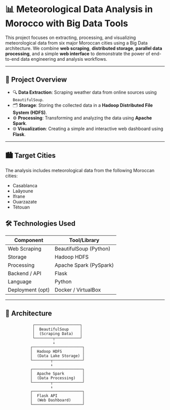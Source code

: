 # 📊 Meteorological Data Analysis in Morocco with Big Data Tools

This project focuses on extracting, processing, and visualizing meteorological data from six major Moroccan cities using a Big Data architecture. We combine **web scraping**, **distributed storage**, **parallel data processing**, and a simple **web interface** to demonstrate the power of end-to-end data engineering and analysis workflows.

---

## 📌 Project Overview

- 🔍 **Data Extraction**: Scraping weather data from online sources using `BeautifulSoup`.
- 🗂 **Storage**: Storing the collected data in a **Hadoop Distributed File System (HDFS)**.
- ⚙️ **Processing**: Transforming and analyzing the data using **Apache Spark**.
- 🌐 **Visualization**: Creating a simple and interactive web dashboard using **Flask**.

---

## 🏙️ Target Cities

The analysis includes meteorological data from the following Moroccan cities:
- Casablanca
- Laâyoune
- Ifrane
- Ouarzazate
- Tétouan

## 🛠️ Technologies Used

| Component         | Tool/Library              |
|------------------|---------------------------|
| Web Scraping     | BeautifulSoup (Python)    |
| Storage          | Hadoop HDFS               |
| Processing       | Apache Spark (PySpark)    |
| Backend / API    | Flask                     |
| Language         | Python                    |
| Deployment (opt) | Docker / VirtualBox       |

---

## 🧱 Architecture

```text
            ┌────────────────────┐
            │  BeautifulSoup     │
            │  (Scraping Data)   │
            └────────┬───────────┘
                     ↓
           ┌──────────────────────┐
           │  Hadoop HDFS         │
           │  (Data Lake Storage) │
           └────────┬─────────────┘
                    ↓
           ┌──────────────────────┐
           │  Apache Spark        │
           │  (Data Processing)   │
           └────────┬─────────────┘
                    ↓
           ┌──────────────────────┐
           │  Flask API           │
           │  (Web Dashboard)     │
           └──────────────────────┘
